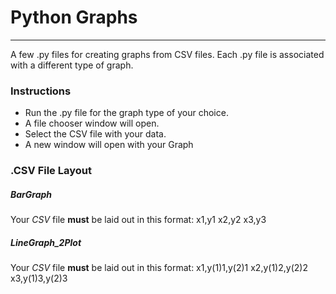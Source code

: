 # Python Graphs
----------------------

A few .py files for creating graphs from CSV files.
Each .py file is associated with a different type of graph.

### Instructions
- Run the .py file for the graph type of your choice.
- A file chooser window will open.
- Select the CSV file with your data.
- A new window will open with your Graph


### .CSV File Layout
##### BarGraph
Your *CSV* file **must** be laid out in this format:
    x1,y1
    x2,y2
    x3,y3

##### LineGraph_2Plot
Your *CSV* file **must** be laid out in this format:
    x1,y(1)1,y(2)1
    x2,y(1)2,y(2)2
    x3,y(1)3,y(2)3